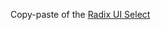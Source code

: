 Copy-paste of the [Radix UI Select](https://github.com/radix-ui/primitives/blob/809cbcc1a0b51761c34f1aa2645ac39875156010/packages/react/select/src/Select.tsx)
